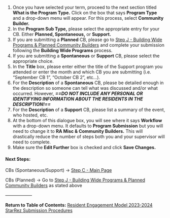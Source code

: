 1. Once you have selected your term, proceed to the next section titled **What is the Program Type.** Click on the box that says **Program Type** and a drop-down menu will appear. For this process, select **Community Builder.** 
2. In the **Program Sub Type,** please select the appropriate entry for your CB. Either **Planned, Spontaneous,** or **Support.**
3. If you are submitting a **Planned** CB, please go to [Step J - Building Wide Programs & Planned Community Builders](Step%20J%20-%20Building%20Wide%20Programs%20&%20Planned%20Community%20Builders.md) and complete your submission following the **Building Wide Programs** process. 
4. If you are submitting a **Spontaneous** or **Support** CB, please select the appropriate choice. 
5. In the **Title** box, please enter either the title of the Support program you attended or enter the month and which CB you are submitting (i.e. “September CB 1”, “October CB 2”, etc…).
6. For the **Description** of a **Spontaneous** CB, please be detailed enough in the description so someone can tell what was discussed and/or what occurred. However, ***==DO NOT INCLUDE ANY PERSONAL OR IDENTIFYING INFORMATION ABOUT THE RESIDENTS IN THE DESCRIPTION!==***
7. For the **Description** of a **Support** CB, please list a summary of the event, who hosted, etc. 
8. At the bottom of this dialogue box, you will see where it says **Workflow** with a drop-down menu. It defaults to **Program Submission** but you will need to change it to **RA Misc & Community Builders.** This will drastically reduce the number of steps both you and your supervisor will need to complete. 
9. Make sure the **Edit Further** box is checked and click **Save Changes.**

#### Next Steps:
CBs (Spontaneous/Support) -> [Step C - Main Page](Step%20C%20-%20Main%20Page.md)

CBs (Planned) -> Go to [Step J - Building Wide Programs & Planned Community Builders](Step%20J%20-%20Building%20Wide%20Programs%20&%20Planned%20Community%20Builders.md) as stated above

——————

**Return to Table of Contents:**
[Resident Engagement Model 2023-2024 StarRez Submission Procedures](Resident%20Engagement%20Model%202023-2024%20StarRez%20Submission%20Procedures.md)